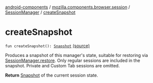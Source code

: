 [android-components](../../index.md) / [mozilla.components.browser.session](../index.md) / [SessionManager](index.md) / [createSnapshot](./create-snapshot.md)

# createSnapshot

`fun createSnapshot(): `[`Snapshot`](-snapshot/index.md) [(source)](https://github.com/mozilla-mobile/android-components/blob/master/components/browser/session/src/main/java/mozilla/components/browser/session/SessionManager.kt#L81)

Produces a snapshot of this manager's state, suitable for restoring via [SessionManager.restore](restore.md).
Only regular sessions are included in the snapshot. Private and Custom Tab sessions are omitted.

**Return**
[Snapshot](-snapshot/index.md) of the current session state.

